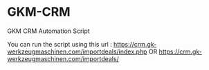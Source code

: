 # GKM-CRM

GKM CRM Automation Script

You can run the script using this url :  https://crm.gk-werkzeugmaschinen.com/importdeals/index.php OR https://crm.gk-werkzeugmaschinen.com/importdeals/

